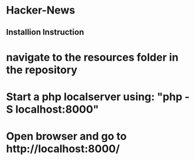 # Hacker-News

## Installion Instruction

# navigate to the resources folder in the repository
# Start a php localserver using: "php -S localhost:8000"
# Open browser and go to http://localhost:8000/